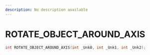 ```yaml
---
description: No description available 
---
```


# ROTATE_OBJECT_AROUND_AXIS

```cpp
int ROTATE_OBJECT_AROUND_AXIS(int _Unk0, int _Unk1, int _Unk2);
```